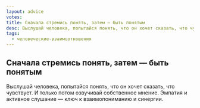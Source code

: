```yaml
---
layout: advice
votes:
title: Сначала стремись понять, затем — быть понятым
desc: Выслушай человека, попытайся понять, что он хочет сказать, что чувствует.
tags:
  - человеческие-взаимоотношения
---
```


## Сначала стремись понять, затем — быть понятым

Выслушай человека, попытайся понять, что он хочет сказать, что чувствует. И только потом озвучивай собственное мнение. Эмпатия и активное слушание — ключ к взаимопониманию и синергии.

